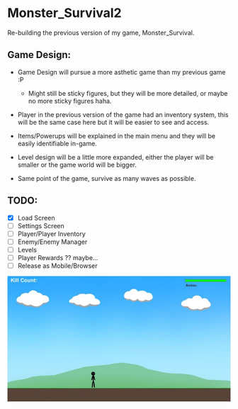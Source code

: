 # Monster_Survival2
Re-building the previous version of my game, Monster_Survival.

Game Design:
---------------
 - Game Design will pursue a more asthetic game than my previous game :P
   * Might still be sticky figures, but they will be more detailed, or maybe no more sticky figures haha.

 - Player in the previous version of the game had an inventory system, this will be the same case here but it will be easier to see and access.

 - Items/Powerups will be explained in the main menu and they will be easily identifiable in-game.
 
 - Level design will be a little more expanded, either the player will be smaller or the game world will be bigger.

 - Same point of the game, survive as many waves as possible.


TODO:
----------------
- [x] Load Screen
- [ ] Settings Screen 
- [ ] Player/Player Inventory
- [ ] Enemy/Enemy Manager
- [ ] Levels
- [ ] Player Rewards ?? maybe...
- [ ] Release as Mobile/Browser

![Game View](https://github.com/jesusdrodriguez/Monster_Survival2/blob/master/Monster_Survival2/Assets/Sprites/Game/ms2.jpg)
